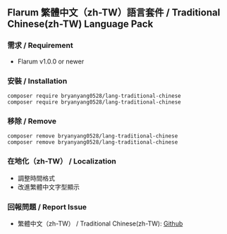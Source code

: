 ## Flarum 繁體中文（zh-TW）語言套件 / Traditional Chinese(zh-TW) Language Pack

### 需求 / Requirement
  - Flarum v1.0.0 or newer

### 安裝 / Installation
```
composer require bryanyang0528/lang-traditional-chinese
composer require bryanyang0528/lang-traditional-chinese
```

### 移除 / Remove
```
composer remove bryanyang0528/lang-traditional-chinese
composer remove bryanyang0528/lang-traditional-chinese
```

### 在地化（zh-TW） / Localization
  - 調整時間格式
  - 改進繁體中文字型顯示


### 回報問題 / Report Issue
  - 繁體中文（zh-TW） / Traditional Chinese(zh-TW): [Github](https://github.com/bryanyang0528/lang-traditional-chinese/issues)
